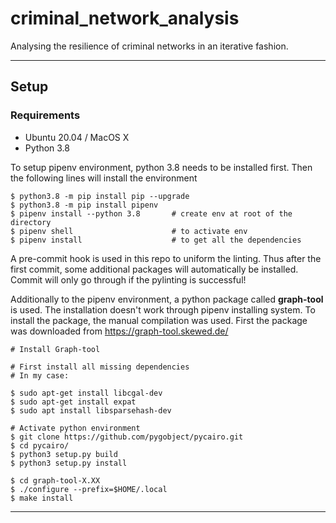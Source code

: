 # criminal_network_analysis
Analysing the resilience of criminal networks in an iterative fashion.


---
## Setup
### Requirements
* Ubuntu 20.04 / MacOS X
* Python 3.8

To setup pipenv environment, python 3.8 needs to be installed first. Then the following lines will install the environment

    $ python3.8 -m pip install pip --upgrade
    $ python3.8 -m pip install pipenv
    $ pipenv install --python 3.8       # create env at root of the directory
    $ pipenv shell                      # to activate env
    $ pipenv install                    # to get all the dependencies

A pre-commit hook is used in this repo to uniform the linting. Thus after the first commit, some additional packages will automatically be installed. Commit will only go through if the pylinting is successful!

Additionally to the pipenv environment, a python package called **graph-tool** is used. The installation doesn't work through pipenv installing system. To install the package, the manual compilation was used. First the package was downloaded from https://graph-tool.skewed.de/

    # Install Graph-tool

    # First install all missing dependencies
    # In my case:

    $ sudo apt-get install libcgal-dev
    $ sudo apt-get install expat
    $ sudo apt install libsparsehash-dev

    # Activate python environment
    $ git clone https://github.com/pygobject/pycairo.git
    $ cd pycairo/
    $ python3 setup.py build
    $ python3 setup.py install

    $ cd graph-tool-X.XX
    $ ./configure --prefix=$HOME/.local
    $ make install



---
